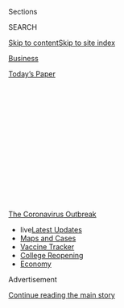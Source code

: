 <div id="app">

<div>

<div>

<div>

<div class="NYTAppHideMasthead css-1q2w90k e1suatyy0">

<div class="section css-ui9rw0 e1suatyy2">

<div class="css-eph4ug er09x8g0">

<div class="css-6n7j50">

</div>

<span class="css-1dv1kvn">Sections</span>

<div class="css-10488qs">

<span class="css-1dv1kvn">SEARCH</span>

</div>

[Skip to content](#site-content)[Skip to site
index](#site-index)

</div>

<div id="masthead-section-label" class="css-1wr3we4 eaxe0e00">

[Business](https://www.nytimes3xbfgragh.onion/section/business)

</div>

<div class="css-10698na e1huz5gh0">

</div>

</div>

<div id="masthead-bar-one" class="section hasLinks css-15hmgas e1csuq9d3">

<div class="css-uqyvli e1csuq9d0">

</div>

<div class="css-1uqjmks e1csuq9d1">

</div>

<div class="css-9e9ivx">

[](https://myaccount.nytimes3xbfgragh.onion/auth/login?response_type=cookie&client_id=vi)

</div>

<div class="css-1bvtpon e1csuq9d2">

[Today’s
Paper](https://www.nytimes3xbfgragh.onion/section/todayspaper)

</div>

</div>

</div>

</div>

<div data-aria-hidden="false">

<div id="site-content" data-role="main">

<div>

<div class="css-1aor85t" style="opacity:0.000000001;z-index:-1;visibility:hidden">

<div class="css-1hqnpie">

<div class="css-epjblv">

<span class="css-17xtcya">[Business](/section/business)</span><span class="css-x15j1o">|</span><span class="css-fwqvlz">Small-Business
Loan Program, Chaotic From Start, Gets 2nd
Round</span>

</div>

<div class="css-k008qs">

<div class="css-1iwv8en">

<span class="css-18z7m18"></span>

<div>

</div>

</div>

<span class="css-1n6z4y">https://nyti.ms/355QrGS</span>

<div class="css-1705lsu">

<div class="css-4xjgmj">

<div class="css-4skfbu" data-role="toolbar" data-aria-label="Social Media Share buttons, Save button, and Comments Panel with current comment count" data-testid="share-tools">

  - 
  - 
  - 
  - 
    
    <div class="css-6n7j50">
    
    </div>

  - 

</div>

</div>

</div>

</div>

</div>

</div>

<div id="NYT_TOP_BANNER_REGION" class="css-13pd83m">

<div>

<div id="styln-prism-menu-1592847958612" class="section interactive-content interactive-size-medium css-1edisqu">

<div class="css-17ih8de interactive-body">

<div id="scroll-container" class="css-1gj85ro">

[<span class="styln-title-wrap"><span class="css-1pje3qr">The
Coronavirus</span><span class="css-1pje3qr">
Outbreak</span></span>](https://www.nytimes3xbfgragh.onion/news-event/coronavirus?action=click&pgtype=Article&state=default&region=TOP_BANNER&context=storylines_menu)

  - <span class="css-kqxiym" data-emphasize="true">live</span>[Latest
    Updates](https://www.nytimes3xbfgragh.onion/2020/08/03/world/coronavirus-covid-19.html?action=click&pgtype=Article&state=default&region=TOP_BANNER&context=storylines_menu)
  - [Maps and
    Cases](https://www.nytimes3xbfgragh.onion/interactive/2020/us/coronavirus-us-cases.html?action=click&pgtype=Article&state=default&region=TOP_BANNER&context=storylines_menu)
  - [Vaccine
    Tracker](https://www.nytimes3xbfgragh.onion/interactive/2020/science/coronavirus-vaccine-tracker.html?action=click&pgtype=Article&state=default&region=TOP_BANNER&context=storylines_menu)
  - [College
    Reopening](https://www.nytimes3xbfgragh.onion/2020/08/02/us/covid-college-reopening.html?action=click&pgtype=Article&state=default&region=TOP_BANNER&context=storylines_menu)
  - [Economy](https://www.nytimes3xbfgragh.onion/live/2020/08/03/business/stock-market-today-coronavirus?action=click&pgtype=Article&state=default&region=TOP_BANNER&context=storylines_menu)

</div>

</div>

</div>

</div>

</div>

<div id="top-wrapper" class="css-1sy8kpn">

<div id="top-slug" class="css-l9onyx">

Advertisement

</div>

[Continue reading the main
story](#after-top)

<div class="ad top-wrapper" style="text-align:center;height:100%;display:block;min-height:250px">

<div id="top" class="place-ad" data-position="top" data-size-key="top">

</div>

</div>

<div id="after-top">

</div>

</div>

<div>

<div id="sponsor-wrapper" class="css-1hyfx7x">

<div id="sponsor-slug" class="css-19vbshk">

Supported by

</div>

[Continue reading the main
story](#after-sponsor)

<div id="sponsor" class="ad sponsor-wrapper" style="text-align:center;height:100%;display:block">

</div>

<div id="after-sponsor">

</div>

</div>

<div class="css-186x18t">

</div>

<div class="css-1vkm6nb ehdk2mb0">

# Small-Business Loan Program, Chaotic From Start, Gets 2nd Round

</div>

The Paycheck Protection Program distributed $349 billion in less than
two weeks, but lenders and borrowers confronted confusion at every step.

<div class="css-79elbk" data-testid="photoviewer-wrapper">

<div class="css-z3e15g" data-testid="photoviewer-wrapper-hidden">

</div>

<div class="css-1a48zt4 ehw59r15" data-testid="photoviewer-children">

![<span class="css-16f3y1r e13ogyst0" data-aria-hidden="true">BancFirst
in Moore, Okla., set up a war room, running around the clock to process
small-business aid
applications.</span><span class="css-cnj6d5 e1z0qqy90" itemprop="copyrightHolder"><span class="css-1ly73wi e1tej78p0">Credit...</span><span><span>Nick
Oxford for The New York
Times</span></span></span>](https://static01.graylady3jvrrxbe.onion/images/2020/04/26/business/00sba5/merlin_171925779_16652b3b-8e6f-42c5-b812-990bacde136f-articleLarge.jpg?quality=75&auto=webp&disable=upscale)

</div>

</div>

<div class="css-18e8msd">

<div class="css-otjvjh epjyd6m0">

<div class="css-nmf14i ey68jwv0" data-aria-hidden="true">

[![Stacy
Cowley](https://static01.graylady3jvrrxbe.onion/images/2018/10/03/multimedia/author-stacy-cowley/author-stacy-cowley-thumbLarge.png
"Stacy Cowley")](https://www.nytimes3xbfgragh.onion/by/stacy-cowley)[![Alan
Rappeport](https://static01.graylady3jvrrxbe.onion/images/2018/06/12/multimedia/author-alan-rappeport/author-alan-rappeport-thumbLarge-v2.png
"Alan Rappeport")](https://www.nytimes3xbfgragh.onion/by/alan-rappeport)[![Emily
Flitter](https://static01.graylady3jvrrxbe.onion/images/2019/06/19/reader-center/author-emily-flitter/author-emily-flitter-thumbLarge.png
"Emily Flitter")](https://www.nytimes3xbfgragh.onion/by/emily-flitter)

</div>

<div class="css-1baulvz">

By [<span class="css-1baulvz" itemprop="name">Stacy
Cowley</span>](https://www.nytimes3xbfgragh.onion/by/stacy-cowley),
[<span class="css-1baulvz" itemprop="name">Alan
Rappeport</span>](https://www.nytimes3xbfgragh.onion/by/alan-rappeport)
and [<span class="css-1baulvz last-byline" itemprop="name">Emily
Flitter</span>](https://www.nytimes3xbfgragh.onion/by/emily-flitter)

</div>

</div>

  - 
    
    <div class="css-ld3wwf e16638kd2">
    
    Published April 26, 2020Updated May 13,
    2020
    
    </div>

  - 
    
    <div class="css-4xjgmj">
    
    <div class="css-pvvomx" data-role="toolbar" data-aria-label="Social Media Share buttons, Save button, and Comments Panel with current comment count" data-testid="share-tools">
    
      - 
      - 
      - 
      - 
        
        <div class="css-6n7j50">
        
        </div>
    
      - 
    
    </div>
    
    </div>

</div>

</div>

<div class="section meteredContent css-1r7ky0e" name="articleBody" itemprop="articleBody">

<div class="css-1fanzo5 StoryBodyCompanionColumn">

<div class="css-53u6y8">

One day before the federal government’s $349 billion aid program for
[small
businesses](https://www.nytimes3xbfgragh.onion/2020/05/13/business/paycheck-protection-program-small-business.html)
was set to go live, the chief executive of a Minnesota bank was
frantically dialing officials in Washington. Grand Rapids State Bank
needed more time to understand the program, said the executive, Noah W.
Wilcox, even as it faced a crush of borrowers. His pleas went unheeded.

“Somebody put a stake in the ground and it just wasn’t moving,” said Mr.
Wilcox, who is also the chairman of the Independent Community Bankers of
America, which represents about 5,000 institutions. “Secretary Mnuchin
was not budging one inch from the date he initially set.”

Late on April 2, just hours before the opening, the Treasury Department
released details on the Paycheck Protection Program. Treasury Secretary
Steven Mnuchin told would-be borrowers that they would receive funds
within a day, but the program, which promised speed, also brought chaos.

The rules confused lenders, including small community banks as well as
Wall Street firms less familiar with the Small Business Administration,
which was establishing the program. They were unsure about who would
qualify for
[loans](https://www.nytimes3xbfgragh.onion/2020/05/13/business/paycheck-protection-program-small-business.html),
how the loans would be distributed and how they would eventually be
forgiven.

</div>

</div>

<div class="css-1fanzo5 StoryBodyCompanionColumn">

<div class="css-53u6y8">

Some of the program’s rules were lax, allowing more than 200 publicly
traded companies to obtain loans totaling more than $750 million. Yet,
some small businesses that did get loans called the rules too
restrictive, saying that it would be more helpful if they could use the
funds to retool their operations for after the pandemic rather than
paying employees.

The government has since published new guidance strongly discouraging
public companies from using the program and urged those that did take
the money to return it. Some have; others haven’t.

And the cash ran out in 13 days, leaving many small business owners
waiting in line and increasingly desperate. As the federal government
prepares to replenish the fund with $310 billion more, lenders expect
the second round, which will open for applications at 10:30 a.m. on
Monday, to be depleted even faster.

“As soon as they turn the switch on, that money will be gone,” said Tony
Wilkinson, the chief executive of the National Association of Government
Guaranteed Lenders, a trade group.

</div>

</div>

<div class="css-1fanzo5 StoryBodyCompanionColumn">

<div class="css-53u6y8">

## Demand ‘Through the Roof’

</div>

</div>

<div class="css-79elbk" data-testid="photoviewer-wrapper">

<div class="css-z3e15g" data-testid="photoviewer-wrapper-hidden">

</div>

<div class="css-1a48zt4 ehw59r15" data-testid="photoviewer-children">

![<span class="css-16f3y1r e13ogyst0" data-aria-hidden="true">“We went
24/7 for four consecutive days,” said Kent Faison, the president of
BancFirst’s commercial capital group.
</span><span class="css-cnj6d5 e1z0qqy90" itemprop="copyrightHolder"><span class="css-1ly73wi e1tej78p0">Credit...</span><span>Nick
Oxford for The New York
Times</span></span>](https://static01.graylady3jvrrxbe.onion/images/2020/04/26/business/00sba4a/merlin_171925731_a8e50e5f-d88f-4b10-84c4-c50bd3b3aab8-articleLarge.jpg?quality=75&auto=webp&disable=upscale)

</div>

</div>

<div class="css-1fanzo5 StoryBodyCompanionColumn">

<div class="css-53u6y8">

Small companies — those with under 500 workers — employ nearly half of
America’s private sector work force. Most run on thin margins and have
scant savings. For restaurants, gyms and other small businesses that
depend entirely on people walking in the door, sales fell to zero after
stay-at-home orders went into
effect.

<div id="NYT_MAIN_CONTENT_1_REGION" class="css-9tf9ac">

<div>

<div id="styln-covid-updates-markets" class="section interactive-content interactive-size-medium css-1ftcdic">

<div class="css-17ih8de interactive-body">

<div id="styln-briefing-block">

<div class="briefing-block-header-section">

# [Latest Updates: Economy](https://www.nytimes3xbfgragh.onion/live/2020/08/03/business/stock-market-today-coronavirus?action=click&pgtype=Article&state=default&region=MAIN_CONTENT_1&context=storylines_live_updates)

</div>

<div class="briefing-block-lb-items">

<div class="briefing-block-update-time">

[10h
ago](https://www.nytimes3xbfgragh.onion/live/2020/08/03/business/stock-market-today-coronavirus?action=click&pgtype=Article&state=default&region=MAIN_CONTENT_1&context=storylines_live_updates#the-chicago-fed-president-says-its-up-to-congress-to-save-the-economy)

</div>

<div>

[The Chicago Fed president says it’s up to Congress to save the
economy.](https://www.nytimes3xbfgragh.onion/live/2020/08/03/business/stock-market-today-coronavirus?action=click&pgtype=Article&state=default&region=MAIN_CONTENT_1&context=storylines_live_updates#the-chicago-fed-president-says-its-up-to-congress-to-save-the-economy)

</div>

<div class="briefing-block-update-time">

[11h
ago](https://www.nytimes3xbfgragh.onion/live/2020/08/03/business/stock-market-today-coronavirus?action=click&pgtype=Article&state=default&region=MAIN_CONTENT_1&context=storylines_live_updates#faa-says-boeing-has-effectively-mitigated-defects-in-the-737-max)

</div>

<div>

[F.A.A. says Boeing has ‘effectively mitigated’ defects in the 737
Max.](https://www.nytimes3xbfgragh.onion/live/2020/08/03/business/stock-market-today-coronavirus?action=click&pgtype=Article&state=default&region=MAIN_CONTENT_1&context=storylines_live_updates#faa-says-boeing-has-effectively-mitigated-defects-in-the-737-max)

</div>

<div class="briefing-block-update-time">

[14h
ago](https://www.nytimes3xbfgragh.onion/live/2020/08/03/business/stock-market-today-coronavirus?action=click&pgtype=Article&state=default&region=MAIN_CONTENT_1&context=storylines_live_updates#small-businesses-got-emergency-loans-but-not-what-they-expected)

</div>

<div>

[Small businesses got emergency loans, but not what they
expected.](https://www.nytimes3xbfgragh.onion/live/2020/08/03/business/stock-market-today-coronavirus?action=click&pgtype=Article&state=default&region=MAIN_CONTENT_1&context=storylines_live_updates#small-businesses-got-emergency-loans-but-not-what-they-expected)

</div>

</div>

<div class="briefing-block-footer">

<div class="briefing-block-footer-meta">

[See more
updates](https://www.nytimes3xbfgragh.onion/live/2020/08/03/business/stock-market-today-coronavirus?action=click&pgtype=Article&state=default&region=MAIN_CONTENT_1&context=storylines_live_updates)

</div>

<div class="briefing-block-briefinglinks">

<span>More live coverage:</span>
[Global](https://www.nytimes3xbfgragh.onion/2020/08/03/world/coronavirus-covid-19.html?action=click&pgtype=Article&state=default&region=MAIN_CONTENT_1&context=storylines_live_updates)

</div>

</div>

</div>

</div>

</div>

</div>

</div>

The Paycheck Protection Program was intended as a backstop to dissuade
layoffs. Under the program, small businesses could borrow up to two and
a half times their average monthly payroll cost. If they used the money
to retain workers and keep paying them for at least eight weeks, the
loan would be forgiven in full, and they could use a portion of the cash
for certain other expenses, like rent and utilities.

“We knew demand would be through the roof,” said Jim Donnelly, the chief
commercial officer at Bangor Savings Bank in Maine.

The program was hastily designed after a difficult debate in Congress.
Democrats had wanted the government to provide cash infusions to small
businesses through tax rebates or by having the Treasury work directly
with payroll processors to administer payments. They had also wanted it
to cover 16 weeks of payroll, rather than eight. Republicans wanted to
steer the program through private sector financial institutions. They
won.

The government adapted a decades-old program run by the S.B.A. that
guaranteed small business loans issued by a network of banks nationwide.
That allowed the government to essentially outsource most of the
program’s legwork to banks, making its adoption speedier. But the
S.B.A. and the banks had never before operated a program of this scale.
Last year, the S.B.A. backed around $30 billion in loans. Now, it was
expected to process more than 10 times that volume, in just a few weeks.

And the administration wanted the money out the door immediately
beginning on Friday, April 3. “This will be up and running tomorrow,”
Mr. Mnuchin said on Thursday night. “You get the money. You’ll get it
the same day.”

To bankers, that was an absurd promise. It typically took them days to
prepare even the simplest loan paperwork and go over the fine print with
borrowers. As Mr. Mnuchin spoke, they were still waiting for critical
information and materials. For example, the S.B.A. usually required
lenders to use a specific promissory note for loans it guaranteed. The
agency had not yet provided that note for the new program’s
loans.

</div>

</div>

<div class="css-a7yk8a e73j0it0">

<div class="css-1xdhyk6 erfvjey0">

<span class="css-1ly73wi e1tej78p0">Image</span>

<div class="css-zjzyr8">

<div data-testid="lazyimage-container" style="height:257.77777777777777px">

</div>

</div>

</div>

<span class="css-16f3y1r e13ogyst0" data-aria-hidden="true">The aid
program began on April 3 and quickly ran out of
cash.</span><span class="css-cnj6d5 e1z0qqy90" itemprop="copyrightHolder"><span class="css-1ly73wi e1tej78p0">Credit...</span><span>Nick
Oxford for The New York
Times</span></span>

<div class="css-1xdhyk6 erfvjey0">

<span class="css-1ly73wi e1tej78p0">Image</span>

<div class="css-zjzyr8">

<div data-testid="lazyimage-container" style="height:257.77777777777777px">

</div>

</div>

</div>

<span class="css-16f3y1r e13ogyst0" data-aria-hidden="true">Energy
drinks fueled BancFirst’s war
room.</span><span class="css-cnj6d5 e1z0qqy90" itemprop="copyrightHolder"><span class="css-1ly73wi e1tej78p0">Credit...</span><span>Nick
Oxford for The New York Times</span></span>

</div>

<div class="css-1fanzo5 StoryBodyCompanionColumn">

<div class="css-53u6y8">

Many community banks decided to simply start lending and accept the risk
that some details would need to be hashed out later. BancFirst,
Oklahoma’s largest S.B.A. lender, set up a war room, enlisted
employees from across the bank, and ran six-hour work shifts around the
clock starting Friday night.

“We went 24/7 for four consecutive days,” said Kent Faison, the
president of BancFirst’s commercial capital group. The volume was a
“fire hose” like he had never seen before. Last year, his group made
around 130 S.B.A. loans. This month, it issued more than 5,500.

Larger banks struggled to handle the staggering customer demand,
especially as bank divisions that don’t typically deal with the S.B.A.
were pulled in. Banks also imposed their own rules on who to lend to.

Bank of America started accepting applications right away, but its rules
blocked many of its customers. JPMorgan Chase’s customers found
themselves trapped in an enormous backlog. Wells Fargo, constrained by
lending restrictions imposed by the Federal Reserve for its history of
bad behavior, told most of its applicants that it would not be able to
help them. And Citibank waited days to even begin taking applications
from most of its small business
customers.

## Who Gets a Loan? Who Doesn’t?

</div>

</div>

<div class="css-79elbk" data-testid="photoviewer-wrapper">

<div class="css-z3e15g" data-testid="photoviewer-wrapper-hidden">

</div>

<div class="css-1a48zt4 ehw59r15" data-testid="photoviewer-children">

<div class="css-1xdhyk6 erfvjey0">

<span class="css-1ly73wi e1tej78p0">Image</span>

<div class="css-zjzyr8">

<div data-testid="lazyimage-container" style="height:257.77777777777777px">

</div>

</div>

</div>

<span class="css-16f3y1r e13ogyst0" data-aria-hidden="true">“I feel a
strong moral obligation to keep this money circulating in the economy,”
said Thomas Fennell, owner of a translation business in
Omaha.</span><span class="css-cnj6d5 e1z0qqy90" itemprop="copyrightHolder"><span class="css-1ly73wi e1tej78p0">Credit...</span><span>Calla
Kessler/The New York Times</span></span>

</div>

</div>

<div class="css-1fanzo5 StoryBodyCompanionColumn">

<div class="css-53u6y8">

As borrowers’ applications flooded in, gaps became apparent. Under
longstanding S.B.A. rules, landlords, money lenders, political lobbyists
and some other businesses were excluded. So were felons convicted within
the last five years — an exclusion that cut off some people trying to
rebuild their lives, and the employees who worked for them.

</div>

</div>

<div class="css-1fanzo5 StoryBodyCompanionColumn">

<div class="css-53u6y8">

Other companies that seemed to test the program’s boundaries slipped
through. In addition to several big restaurant chains, mining companies,
drugmakers, software developers and manufacturers with access to equity
markets and commercial loans were able to get loans using the
taxpayer-funded program.

For some small businesses, the program worked. In late March, sales for
Thomas Fennell’s translation business in Omaha, C3 Translators, dried
up. He feared he would soon run out of cash to keep paying salaries for
himself and his husband, the company’s two employees.

Mr. Fennell applied for a loan through the First National Bank of Omaha
two days after the program opened. A week later, his application was
approved. His check, for just under $20,000, arrived on April 17.

Because the loan will cover payroll, he plans to spend some of his
savings to hire a local company to build a website for his business.

“I feel a strong moral obligation to keep this money circulating in the
economy,” he said.

But even a successful loan application can pose challenges.

Naomi Pomeroy has two restaurants in Portland, Ore.: Beast, a 26-seat
establishment serving a six-course tasting menu at two communal tables,
and, across the street, Expatriate, a high-end cocktail bar. On
Thursday, she got an email saying that her application for a loan for
one of the two restaurants had been approved.

The news would have thrilled thousands of other business owners. Ms.
Pomeroy greeted it with grim reserve.

</div>

</div>

<div class="css-1fanzo5 StoryBodyCompanionColumn">

<div class="css-53u6y8">

“I hesitate to take the money,” she said.

To have the loan fully forgiven, she would have to rehire her employees
immediately and pay them for two months, even though she cannot yet
reopen her restaurant. The last of the 30 people she laid off five weeks
earlier just started receiving unemployment benefits — and, with the
$600 a week in additional federal benefits included in the stimulus
bill, all of them are being paid more on unemployment than they earned
working at her restaurants.

If Ms. Pomeroy takes the loan, she would prefer to spend the money
retooling her spaces to fit social distancing guidelines. For Beast,
that would mean getting rid of the two enormous tables and finding a way
to turn a profit while serving fewer customers at a time. But
renovations are not a permissible use of the emergency funds.

“If we could only open back up at 50 percent capacity and I was forced
to hire back 100 percent of my staff, then that doesn’t make sense,” she
said. Ms. Pomeroy, who helped found an advocacy group, the Independent
Restaurant Coalition, said she was not sure the aid program would really
benefit anyone in the restaurant industry.

Lawmakers and Treasury officials played down the program’s hitches. On
Sunday, Mr. Mnuchin told Fox News that the first round “impacted about
30 million workers,” and that he expected the second round to support
roughly the same number.

Lenders fear that many business owners will be left wanting, again, if
the new funding runs out fast. Economists have estimated that more than
$1 trillion might be needed to fully meet the program’s demand.

Bankers are preparing for a frenzy on Monday morning. Mr. Faison, at
BancFirst, already has more than 850 applications ready to go.

Many lenders are telling applicants to brace for disappointment.

Robert A. Klein, who runs a management consulting business in Great
Neck, N.Y., was one of thousands of Chase customers who got an email
this week warning him that the bank had “an extremely large volume of
applications” ahead of his.

“We expect that funds could run out again quickly,” Chase wrote. “We
wanted to give you this information, so that you can decide if you would
like to try applying with another lender.”

Jeanna Smialek contributed reporting.

</div>

</div>

</div>

<div>

</div>

<div>

</div>

<div>

</div>

<div>

<div id="bottom-wrapper" class="css-1ede5it">

<div id="bottom-slug" class="css-l9onyx">

Advertisement

</div>

[Continue reading the main
story](#after-bottom)

<div id="bottom" class="ad bottom-wrapper" style="text-align:center;height:100%;display:block;min-height:90px">

</div>

<div id="after-bottom">

</div>

</div>

</div>

</div>

</div>

## Site Index

<div>

</div>

## Site Information Navigation

  - [© <span>2020</span> <span>The New York Times
    Company</span>](https://help.nytimes3xbfgragh.onion/hc/en-us/articles/115014792127-Copyright-notice)

<!-- end list -->

  - [NYTCo](https://www.nytco.com/)
  - [Contact
    Us](https://help.nytimes3xbfgragh.onion/hc/en-us/articles/115015385887-Contact-Us)
  - [Work with us](https://www.nytco.com/careers/)
  - [Advertise](https://nytmediakit.com/)
  - [T Brand Studio](http://www.tbrandstudio.com/)
  - [Your Ad
    Choices](https://www.nytimes3xbfgragh.onion/privacy/cookie-policy#how-do-i-manage-trackers)
  - [Privacy](https://www.nytimes3xbfgragh.onion/privacy)
  - [Terms of
    Service](https://help.nytimes3xbfgragh.onion/hc/en-us/articles/115014893428-Terms-of-service)
  - [Terms of
    Sale](https://help.nytimes3xbfgragh.onion/hc/en-us/articles/115014893968-Terms-of-sale)
  - [Site
    Map](https://spiderbites.nytimes3xbfgragh.onion)
  - [Help](https://help.nytimes3xbfgragh.onion/hc/en-us)
  - [Subscriptions](https://www.nytimes3xbfgragh.onion/subscription?campaignId=37WXW)

</div>

</div>

</div>

</div>
